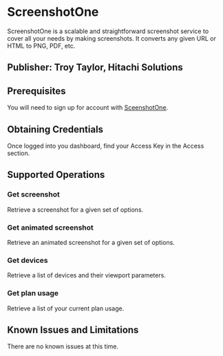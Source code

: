 # ScreenshotOne
ScreenshotOne is a scalable and straightforward screenshot service to cover all your needs by making screenshots. It converts any given URL or HTML to PNG, PDF, etc.

## Publisher: Troy Taylor, Hitachi Solutions

## Prerequisites
You will need to sign up for account with [SceenshotOne](https://app.screenshotone.com/sign-up).

## Obtaining Credentials
Once logged into you dashboard, find your Access Key in the Access section.

## Supported Operations
### Get screenshot
Retrieve a screenshot for a given set of options.
### Get animated screenshot
Retrieve an animated screenshot for a given set of options.
### Get devices
Retrieve a list of devices and their viewport parameters.
### Get plan usage
Retrieve a list of your current plan usage.

## Known Issues and Limitations
There are no known issues at this time.
